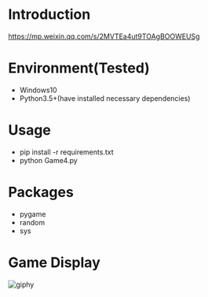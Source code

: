 # Introduction
https://mp.weixin.qq.com/s/2MVTEa4ut9TOAgBOOWEUSg

# Environment(Tested)
- Windows10
- Python3.5+(have installed necessary dependencies)

# Usage
- pip install -r requirements.txt
- python Game4.py

# Packages
- pygame
- random
- sys

# Game Display
![giphy](effect/running.gif)